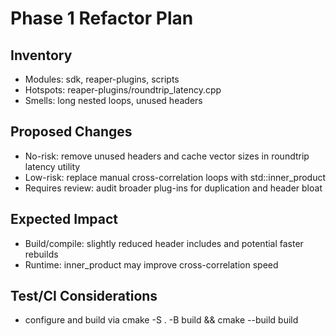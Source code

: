# Phase 1 Refactor Plan
## Inventory
- Modules: sdk, reaper-plugins, scripts
- Hotspots: reaper-plugins/roundtrip_latency.cpp
- Smells: long nested loops, unused headers
## Proposed Changes
- No-risk: remove unused headers and cache vector sizes in roundtrip latency utility
- Low-risk: replace manual cross-correlation loops with std::inner_product
- Requires review: audit broader plug-ins for duplication and header bloat
## Expected Impact
- Build/compile: slightly reduced header includes and potential faster rebuilds
- Runtime: inner_product may improve cross-correlation speed
## Test/CI Considerations
- configure and build via cmake -S . -B build && cmake --build build
